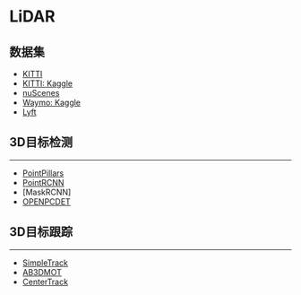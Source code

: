 # LiDAR

## 数据集
- [KITTI](http://www.cvlibs.net/datasets/kitti/eval_object.php?obj_benchmark=3d)
- [KITTI: Kaggle](https://www.kaggle.com/datasets/garymk/kitti-3d-object-detection-dataset/code)
- [nuScenes](https://nuscenes.org/nuscenes#download)
- [Waymo: Kaggle](https://www.kaggle.com/datasets/mohammedosama/waymo-open-validation-dataset-1)
- [Lyft]()

## 3D目标检测
---
- [PointPillars](LiDAR/PointPillars/PointPillars.md)
- [PointRCNN](LiDAR/PointRCNN/PointRCNN.md)
- [MaskRCNN]
- [OPENPCDET](LiDAR/PointRCNN/OPENPCDET.md)


## 3D目标跟踪
---
- [SimpleTrack](LiDAR/SimpleTrack/SimpleTrack.md)
- [AB3DMOT](LiDAR/AB3DMOT/AB3DMOT.md)
- [CenterTrack]()

